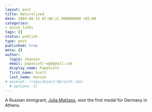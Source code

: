 ```yaml
---
layout: post
title: Naturalized
date: 2004-08-15 07:08:21.000000000 +02:00
categories:
- quick links
tags: []
status: publish
type: post
published: true
meta: {}
author:
  login: shanson
  email: papascott-wp@gmail.com
  display_name: PapaScott
  first_name: Scott
  last_name: Hanson
# excerpt: !ruby/object:Hpricot::Doc
  # options: {}
---
```

<p>A Russian immigrant, <a href="http://www.spiegel.de/sport/sonst/0,1518,313333,00.html" title="Olympia: Kampfsportlerin holt erste deutsche Medaille - SPIEGEL ONLINE">Julia Matijass</a>, won the first medal for Germany in Athens.</p>
